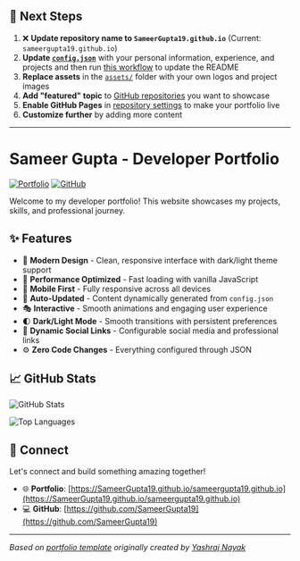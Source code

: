## 🚀 Next Steps

1. ❌ **Update repository name to `SameerGupta19.github.io`** (Current: `sameergupta19.github.io`)
2. **Update [`config.json`](https://github.com/SameerGupta19/sameergupta19.github.io/blob/main/config.json)** with your personal information, experience, and projects and then run [this workflow](https://github.com/SameerGupta19/sameergupta19.github.io/actions/workflows/update-readme.yml) to update the README
3. **Replace assets** in the [`assets/`](https://github.com/SameerGupta19/sameergupta19.github.io/tree/main/assets/) folder with your own logos and project images
4. **Add "featured" topic** to [GitHub repositories](https://github.com/SameerGupta19?tab=repositories) you want to showcase
5. **Enable GitHub Pages** in [repository settings](https://github.com/SameerGupta19/sameergupta19.github.io/settings/pages) to make your portfolio live
6. **Customize further** by adding more content

---

# Sameer Gupta - Developer Portfolio

<div align="left">
  
[![Portfolio](https://img.shields.io/badge/🌐_Visit_Portfolio-Live-brightgreen?style=for-the-badge)](https://SameerGupta19.github.io/sameergupta19.github.io)
[![GitHub](https://img.shields.io/badge/GitHub-Profile-181717?style=for-the-badge&logo=github)](https://github.com/SameerGupta19)

</div>

Welcome to my developer portfolio! This website showcases my projects, skills, and professional journey.

## ✨ Features

- 🎨 **Modern Design** - Clean, responsive interface with dark/light theme support
- 🚀 **Performance Optimized** - Fast loading with vanilla JavaScript
- 📱 **Mobile First** - Fully responsive across all devices
- 🔄 **Auto-Updated** - Content dynamically generated from `config.json`
- 🎭 **Interactive** - Smooth animations and engaging user experience
- 🌓 **Dark/Light Mode** - Smooth transitions with persistent preferences
- 🔗 **Dynamic Social Links** - Configurable social media and professional links
- ⚙️ **Zero Code Changes** - Everything configured through JSON

## 📈 GitHub Stats

<div align="left">

![GitHub Stats](https://github-readme-stats.vercel.app/api?username=SameerGupta19&theme=dark&hide_border=true&include_all_commits=true&count_private=true)

![Top Languages](https://github-readme-stats.vercel.app/api/top-langs/?username=SameerGupta19&theme=dark&hide_border=true&include_all_commits=true&count_private=true&layout=compact)

</div>

## 🤝 Connect

Let's connect and build something amazing together!

- 🌐 **Portfolio**: [https://SameerGupta19.github.io/sameergupta19.github.io](https://SameerGupta19.github.io/sameergupta19.github.io)
- 💻 **GitHub**: [https://github.com/SameerGupta19](https://github.com/SameerGupta19)

---

*Based on [portfolio template](https://github.com/yashrajnayak/developer-portfolio) originally created by [Yashraj Nayak](https://github.com/yashrajnayak)*